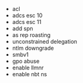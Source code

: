 - acl
- adcs esc 10
- adcs esc 11
- add spn
- as rep roasting
- unconstrained delegation
- ntlm downgrade
- smbv1
- gpo abuse
- enable llmnr
- enable nbt ns
